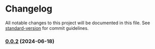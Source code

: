 # Changelog

All notable changes to this project will be documented in this file. See [standard-version](https://github.com/conventional-changelog/standard-version) for commit guidelines.

### [0.0.2](https://github.com/ArcMichael/decentralizedtradedesk/compare/v0.0.3...v0.0.2) (2024-06-18)
